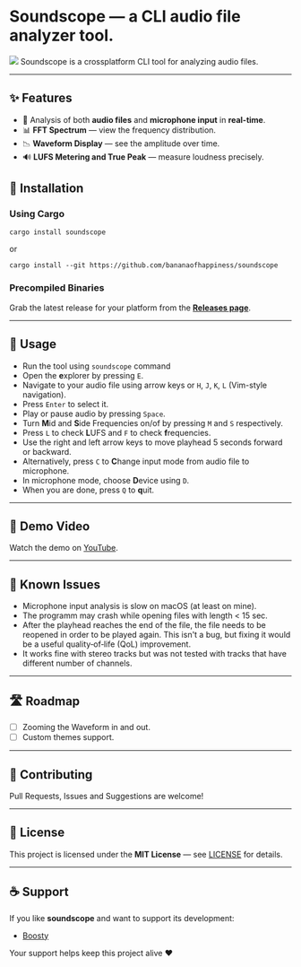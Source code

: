# Soundscope — a CLI audio file analyzer tool.
![](https://github.com/bananaofhappiness/soundscope/blob/master/assets/soundscope-demo.gif)
Soundscope is a crossplatform CLI tool for analyzing audio files.

---
## ✨ Features
- 🎤 Analysis of both **audio files** and **microphone input** in **real-time**.
- 📊 **FFT Spectrum** — view the frequency distribution.
- 📉 **Waveform Display** — see the amplitude over time.
- 🔊 **LUFS Metering and True Peak** — measure loudness precisely.

## 🚀 Installation

### Using Cargo

```
cargo install soundscope
```
or
```
cargo install --git https://github.com/bananaofhappiness/soundscope
```

### Precompiled Binaries

Grab the latest release for your platform from the [**Releases page**](https://github.com/bananaofhappiness/soundscope/releases).

---
## 🔧 Usage
- Run the tool using `soundscope` command
- Open the **e**xplorer by pressing `E`.
- Navigate to your audio file using arrow keys or `H`, `J`, `K`, `L` (Vim-style navigation).
- Press `Enter` to select it.
- Play or pause audio by pressing `Space`.
- Turn **M**id and **S**ide Frequencies on/of by pressing `M` and `S` respectively.
- Press `L` to check **L**UFS and `F` to check **f**requencies.
- Use the right and left arrow keys to move playhead 5 seconds forward or backward.
- Alternatively, press `C` to **C**hange input mode from audio file to microphone.
- In microphone mode, choose **D**evice using `D`.
- When you are done, press `Q` to **q**uit.


---
## 🎥 Demo Video

Watch the demo on [YouTube](https://youtu.be/Z5xJqjMiC1c).

---
## 🐛 Known Issues
- Microphone input analysis is slow on macOS (at least on mine).
- The programm may crash while opening files with length < 15 sec.
- After the playhead reaches the end of the file, the file needs to be reopened in order to be played again. This isn't a bug, but fixing it would be a useful quality‑of‑life (QoL) improvement.
- It works fine with stereo tracks but was not tested with tracks that have different number of channels.

---
## 🛣 Roadmap
- [ ] Zooming the Waveform in and out.
- [ ] Custom themes support.

---
## 🤝 Contributing

Pull Requests, Issues and Suggestions are welcome!

---
## 📜 License

This project is licensed under the **MIT License** — see [LICENSE](LICENSE) for details.

---
## ☕ Support

If you like **soundscope** and want to support its development:

- [Boosty](https://boosty.to/bananaofhappiness)

Your support helps keep this project alive ❤️
